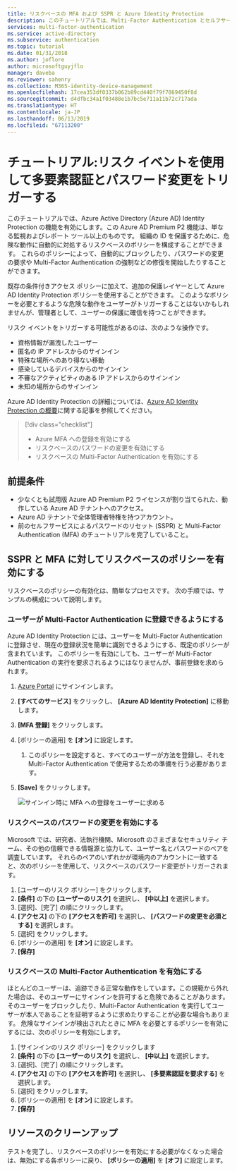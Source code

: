 ```yaml
---
title: リスクベースの MFA および SSPR と Azure Identity Protection
description: このチュートリアルでは、Multi-Factor Authentication とセルフサービスによるパスワードのリセットに対して Azure Identity Protection 統合を有効にして、危険な動作を減らします。
services: multi-factor-authentication
ms.service: active-directory
ms.subservice: authentication
ms.topic: tutorial
ms.date: 01/31/2018
ms.author: joflore
author: microsoftguyjflo
manager: daveba
ms.reviewer: sahenry
ms.collection: M365-identity-device-management
ms.openlocfilehash: 17cea353df0337b062b89cd440f79f7869450f8d
ms.sourcegitcommit: d4dfbc34a1f03488e1b7bc5e711a11b72c717ada
ms.translationtype: HT
ms.contentlocale: ja-JP
ms.lasthandoff: 06/13/2019
ms.locfileid: "67113200"
---
```

# <a name="tutorial-use-risk-events-to-trigger-multi-factor-authentication-and-password-changes"></a>チュートリアル:リスク イベントを使用して多要素認証とパスワード変更をトリガーする

このチュートリアルでは、Azure Active Directory (Azure AD) Identity Protection の機能を有効にします。この Azure AD Premium P2 機能は、単なる監視およびレポート ツール以上のものです。 組織の ID を保護するために、危険な動作に自動的に対処するリスクベースのポリシーを構成することができます。 これらのポリシーによって、自動的にブロックしたり、パスワードの変更の要求や Multi-Factor Authentication の強制などの修復を開始したりすることができます。

既存の条件付きアクセス ポリシーに加えて、追加の保護レイヤーとして Azure AD Identity Protection ポリシーを使用することができます。 このようなポリシーを必要とするような危険な動作をユーザーがトリガーすることはないかもしれませんが、管理者として、ユーザーの保護に確信を持つことができます。

リスク イベントをトリガーする可能性があるのは、次のような操作です。

* 資格情報が漏洩したユーザー
* 匿名の IP アドレスからのサインイン
* 特殊な場所へのあり得ない移動
* 感染しているデバイスからのサインイン
* 不審なアクティビティのある IP アドレスからのサインイン
* 未知の場所からのサインイン

Azure AD Identity Protection の詳細については、[Azure AD Identity Protection の概要](../active-directory-identityprotection.md)に関する記事を参照してください。

> [!div class="checklist"]
> * Azure MFA への登録を有効にする
> * リスクベースのパスワードの変更を有効にする
> * リスクベースの Multi-Factor Authentication を有効にする

## <a name="prerequisites"></a>前提条件

* 少なくとも試用版 Azure AD Premium P2 ライセンスが割り当てられた、動作している Azure AD テナントへのアクセス。
* Azure AD テナントで全体管理者特権を持つアカウント。
* 前のセルフサービスによるパスワードのリセット (SSPR) と Multi-Factor Authentication (MFA) のチュートリアルを完了していること。

## <a name="enable-risk-based-policies-for-sspr-and-mfa"></a>SSPR と MFA に対してリスクベースのポリシーを有効にする

リスクベースのポリシーの有効化は、簡単なプロセスです。 次の手順では、サンプルの構成について説明します。

### <a name="enable-users-to-register-for-multi-factor-authentication"></a>ユーザーが Multi-Factor Authentication に登録できるようにする

Azure AD Identity Protection には、ユーザーを Multi-Factor Authentication に登録させ、現在の登録状況を簡単に識別できるようにする、既定のポリシーが含まれています。 このポリシーを有効にしても、ユーザーが Multi-Factor Authentication の実行を要求されるようにはなりませんが、事前登録を求められます。

1. [Azure Portal](https://portal.azure.com) にサインインします。
1. **[すべてのサービス]** をクリックし、 **[Azure AD Identity Protection]** に移動します。
1. **[MFA 登録]** をクリックします。
1. [ポリシーの適用] を **[オン]** に設定します。
   1. このポリシーを設定すると、すべてのユーザーが方法を登録し、それを Multi-Factor Authentication で使用するための準備を行う必要があります。
1. **[Save]** をクリックします。

   ![サインイン時に MFA への登録をユーザーに求める](./media/tutorial-risk-based-sspr-mfa/risk-based-require-mfa-registration.png)

### <a name="enable-risk-based-password-changes"></a>リスクベースのパスワードの変更を有効にする

Microsoft では、研究者、法執行機関、Microsoft のさまざまなセキュリティ チーム、その他の信頼できる情報源と協力して、ユーザー名とパスワードのペアを調査しています。 それらのペアのいずれかが環境内のアカウントに一致すると、次のポリシーを使用して、リスクベースのパスワード変更がトリガーされます。

1. [ユーザーのリスク ポリシー] をクリックします。
1. **[条件]** の下の **[ユーザーのリスク]** を選択し、 **[中以上]** を選択します。
1. [選択]、[完了] の順にクリックします。
1. **[アクセス]** の下の **[アクセスを許可]** を選択し、 **[パスワードの変更を必須とする]** を選択します。
1. [選択] をクリックします。
1. [ポリシーの適用] を **[オン]** に設定します。
1. **[保存]**

### <a name="enable-risk-based-multi-factor-authentication"></a>リスクベースの Multi-Factor Authentication を有効にする

ほとんどのユーザーは、追跡できる正常な動作をしています。この規範から外れた場合は、そのユーザーにサインインを許可すると危険であることがあります。 そのユーザーをブロックしたり、Multi-Factor Authentication を実行してユーザーが本人であることを証明するように求めたりすることが必要な場合もあります。 危険なサインインが検出されたときに MFA を必要とするポリシーを有効にするには、次のポリシーを有効にします。

1. [サインインのリスク ポリシー] をクリックします
1. **[条件]** の下の **[ユーザーのリスク]** を選択し、 **[中以上]** を選択します。
1. [選択]、[完了] の順にクリックします。
1. **[アクセス]** の下の **[アクセスを許可]** を選択し、 **[多要素認証を要求する]** を選択します。
1. [選択] をクリックします。
1. [ポリシーの適用] を **[オン]** に設定します。
1. **[保存]**

## <a name="clean-up-resources"></a>リソースのクリーンアップ

テストを完了し、リスクベースのポリシーを有効にする必要がなくなった場合は、無効にする各ポリシーに戻り、 **[ポリシーの適用]** を **[オフ]** に設定します。
